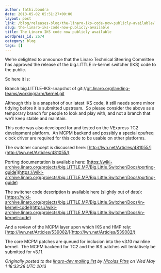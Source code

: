```yaml
---
author: fathi.boudra
date: 2013-05-02 05:51:27+00:00
layout: post
link: /blog/releases-blog/the-linaro-iks-code-now-publicly-available/
slug: the-linaro-iks-code-now-publicly-available
title: The Linaro IKS code now publicly available
wordpress_id: 2674
category: blog
tags: []
---
```


We're delighted to announce that the Linaro Technical Steering Committee
has approved the release of the big.LITTLE in-kernel switcher (IKS) code
to the public.

So here it is:

Branch big.LITTLE-IKS-snapshot of
git://[git.linaro.org/landing-teams/working/arm/kernel.git](http://git.linaro.org/landing-teams/working/arm/kernel.git)

Although this is a snapshot of our latest IKS code, it still needs some
minor tidying before it is submitted upstream.  So please consider the
above as a temporary branch for people to look and play with, and not a
branch that we'll keep stable and maintain.

This code was also developed for and tested on the VExpress TC2
development platform.  An MCPM backend and possibly a special cpufreq
clock driver are required for this code to be usable on other platforms.

The switcher concept is discussed here:
[http://lwn.net/Articles/481055/](http://lwn.net/Articles/481055/)

Porting documentation is available here:
[https://wiki-archive.linaro.org/projects/big.LITTLE.MP/Big.Little.Switcher/Docs/porting-guide](https://wiki-archive.linaro.org/projects/big.LITTLE.MP/Big.Little.Switcher/Docs/porting-guide)

The switcher code description is available here (slightly out of date):
[https://wiki-archive.linaro.org/projects/big.LITTLE.MP/Big.Little.Switcher/Docs/in-kernel-code](https://wiki-archive.linaro.org/projects/big.LITTLE.MP/Big.Little.Switcher/Docs/in-kernel-code)

And a review of the MCPM layer upon which IKS and HMP rely:
[http://lwn.net/Articles/539082/](http://lwn.net/Articles/539082/)

The core MCPM patches are queued for inclusion into the v3.10 mainline
kernel.  The MCPM backend for TC2 and the IKS patches will tentatively
be submitted for v3.11.

_Originally posted to the [linaro-dev mailing list](http://lists.linaro.org/pipermail/linaro-dev/2013-May/015882.html) by [Nicolas Pitre](/about/) on Wed May 1 18:33:38 UTC 2013_